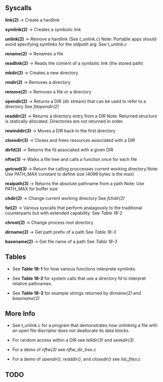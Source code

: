 ## Syscalls

**link(2)** -> Create a hardlink

**symlink(2)** -> Creates a symbolic link

**unlink(2)** -> Remove a hardlink (See *t_unlink.c*)
Note: Portable apps should avoid specifying symlinks for the *oldpath* arg.
See *t_unlink.c*

**rename(2)** -> Renames a file

**readlink(2)** -> Reads the content of a symbolic link (the stored path)

**mkdir(2)** -> Creates a new directory

**rmdir(2)** -> Removes a directory

**remove(2)** -> Removes a file or a directory

**opendir(2)** -> Returns a DIR (dir stream) that can be used to refer to a directory
See *fdopendir(2)*

**readdir(2)** -> Returns a directory entry from a DIR
Note: Returned structure is statically allocated. Directories are not returned
in order.

**rewinddir(3)** -> Moves a DIR back to the first directory

**closedir(3)** -> Closes and frees resources associated with a DIR

**dirfd(3)** -> Returns the fd associated with a given DIR

**nftw(3)** -> Walks a file tree and calls a function once for each file

**getcwd(3)** -> Return the calling proccesses current working directory
Note: Use PATH_MAX constant to define size (4096 bytes is the max)

**realpath(3)** -> Returns the absolute pathname from a path
Note: Use PATH_MAX for buffer size

**chdir(2)** -> Change current working directory
See *fchdir(2)*

**f<trad>at(2)** -> Various syscalls that perform analagously to
the traditional counterparts but with extended capability.
See *Table 18-2*

**chroot(2)** -> Change process root directory

**dirname(2)** -> Get path prefix of a path
See *Table 18-3*

**basename(2)** -> Get file name of a path
See *Table 18-3*

## Tables

- See **Table 18-1** for how various functions interprete symlinks.

- See **Table 18-2** for system calls that use a directory fd to interpret
relative pathnames.

- See **Table 18-3** for example strings returned by *dirname(2)* and *basename(2)*

## More Info

- See *t_unlink.c* for a program that demonstrates how unlinking a
  file with an open file discriptor does not deallocate its data
  blocks.

- For random access within a DIR see *telldir(3)* and *seekdir(3)*.

- For a demo of *nftw(3)* see *nftw_dir_tree.c*

- For a demo of *opendir()*, *readdir()*, and *closedir()* see
  *list_files.c*

## TODO
